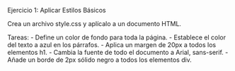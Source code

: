 Ejercicio 1: Aplicar Estilos Básicos

Crea un archivo style.css y aplícalo a un documento HTML.

Tareas:
    - Define un color de fondo para toda la página.
    - Establece el color del texto a azul en los párrafos.
    - Aplica un margen de 20px a todos los elementos h1.
    - Cambia la fuente de todo el documento a Arial, sans-serif.
    - Añade un borde de 2px sólido negro a todos los elementos div.

